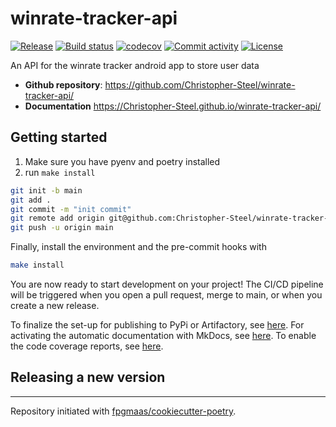 # winrate-tracker-api

[![Release](https://img.shields.io/github/v/release/Christopher-Steel/winrate-tracker-api)](https://img.shields.io/github/v/release/Christopher-Steel/winrate-tracker-api)
[![Build status](https://img.shields.io/github/actions/workflow/status/Christopher-Steel/winrate-tracker-api/main.yml?branch=main)](https://github.com/Christopher-Steel/winrate-tracker-api/actions/workflows/main.yml?query=branch%3Amain)
[![codecov](https://codecov.io/gh/Christopher-Steel/winrate-tracker-api/branch/main/graph/badge.svg)](https://codecov.io/gh/Christopher-Steel/winrate-tracker-api)
[![Commit activity](https://img.shields.io/github/commit-activity/m/Christopher-Steel/winrate-tracker-api)](https://img.shields.io/github/commit-activity/m/Christopher-Steel/winrate-tracker-api)
[![License](https://img.shields.io/github/license/Christopher-Steel/winrate-tracker-api)](https://img.shields.io/github/license/Christopher-Steel/winrate-tracker-api)

An API for the winrate tracker android app to store user data

- **Github repository**: <https://github.com/Christopher-Steel/winrate-tracker-api/>
- **Documentation** <https://Christopher-Steel.github.io/winrate-tracker-api/>

## Getting started

1. Make sure you have pyenv and poetry installed
1. run `make install`

```bash
git init -b main
git add .
git commit -m "init commit"
git remote add origin git@github.com:Christopher-Steel/winrate-tracker-api.git
git push -u origin main
```

Finally, install the environment and the pre-commit hooks with

```bash
make install
```

You are now ready to start development on your project!
The CI/CD pipeline will be triggered when you open a pull request, merge to main, or when you create a new release.

To finalize the set-up for publishing to PyPi or Artifactory, see [here](https://fpgmaas.github.io/cookiecutter-poetry/features/publishing/#set-up-for-pypi).
For activating the automatic documentation with MkDocs, see [here](https://fpgmaas.github.io/cookiecutter-poetry/features/mkdocs/#enabling-the-documentation-on-github).
To enable the code coverage reports, see [here](https://fpgmaas.github.io/cookiecutter-poetry/features/codecov/).

## Releasing a new version

---

Repository initiated with [fpgmaas/cookiecutter-poetry](https://github.com/fpgmaas/cookiecutter-poetry).
